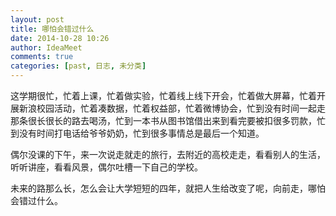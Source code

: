 ```yaml
---
layout: post
title: 哪怕会错过什么
date: 2014-10-28 10:26
author: IdeaMeet
comments: true
categories: [past, 日志, 未分类]
---
```

这学期很忙，忙着上课，忙着做实验，忙着线上线下开会，忙着做大屏幕，忙着开展新浪校园活动，忙着凑数据，忙着权益部，忙着微博协会，忙到没有时间一起走那条很长很长的路去喝汤，忙到一本书从图书馆借出来到看完要被扣很多罚款，忙到没有时间打电话给爷爷奶奶，忙到很多事情总是最后一个知道。

偶尔没课的下午，来一次说走就走的旅行，去附近的高校走走，看看别人的生活，听听讲座，看看风景，偶尔吐槽一下自己的学校。

未来的路那么长，怎么会让大学短短的四年，就把人生给改变了呢，向前走，哪怕会错过什么。
